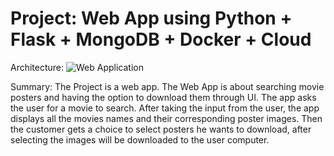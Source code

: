 # Project: Web App using Python + Flask + MongoDB + Docker + Cloud

Architecture:
![Web Application](https://user-images.githubusercontent.com/82024584/165509037-ba5abddf-e1b8-499b-82c9-00da96787bbe.png)

Summary: The Project is a web app. The Web App is about searching movie posters and having the option to download them through UI.
The app asks the user for a movie to search. After taking the input from the user, the app displays all the movies names and their corresponding poster images. Then the customer gets a choice to select posters he wants to download, after selecting the images will be downloaded to the user computer.
